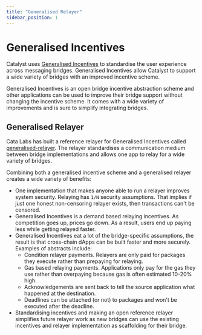 ```yaml
---
title: "Generalised Relayer"
sidebar_position: 1
---
```


# Generalised Incentives

Catalyst uses [Generalised Incentives](https://github.com/catalystdao/GeneralisedIncentives) to standardise the user experience across messaging bridges. Generalised Incentives allow Catalyst to support a wide variety of bridges with an improved incentive scheme.

Generalised Incentives is an open bridge incentive abstraction scheme and other applications can be used to improve their bridge support without changing the incentive scheme. It comes with a wide variety of improvements and is sure to simplify integrating bridges.

## Generalised Relayer

Cata Labs has built a reference relayer for Generalised Incentives called [generalised-relayer](https://github.com/catalystdao/generalised-relayer). The relayer standardises a communication medium between bridge implementations and allows one app to relay for a wide variety of bridges.

Combining both a generalised incentive scheme and a generalised relayer creates a wide variety of benefits:

- One implementation that makes anyone able to run a relayer improves system security. Relaying has `1/N` security assumptions. That implies if just one honest non-censoring relayer exists, then transactions can't be censored.
- Generalised Incentives is a demand based relaying incentives. As competition goes up, prices go down. As a result, users end up paying less while getting relayed faster.
- Generalised Incentives eat a lot of the bridge-specific assumptions, the result is that cross-chain dApps can be built faster and more securely. Examples of abstracts include:
  - Condition relayer payments. Relayers are only paid for packages they execute rather than prepaying for relaying.
  - Gas based relaying payments. Applications only pay for the gas they use rather than overpaying because gas is often estimated 10-20% high.
  - Acknowledgements are sent back to tell the source application what happened at the destination.
  - Deadlines can be attached (or not) to packages and won't be executed after the deadline.
- Standardising incentives and making an open reference relayer simplifies future relayer work as new bridges can use the existing incentives and relayer implementation as scaffolding for their bridge.
